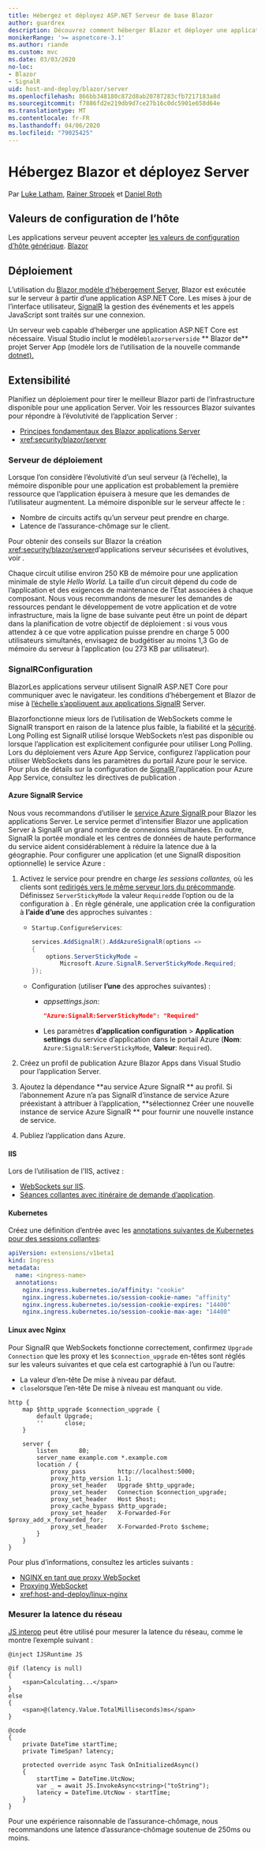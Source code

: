 ```yaml
---
title: Hébergez et déployez ASP.NET Serveur de base Blazor
author: guardrex
description: Découvrez comment héberger Blazor et déployer une application Server à l’aide de ASP.NET Core.
monikerRange: '>= aspnetcore-3.1'
ms.author: riande
ms.custom: mvc
ms.date: 03/03/2020
no-loc:
- Blazor
- SignalR
uid: host-and-deploy/blazor/server
ms.openlocfilehash: 866bb348180c872d8ab20787283cfb7217183a8d
ms.sourcegitcommit: f7886fd2e219db9d7ce27b16c0dc5901e658d64e
ms.translationtype: MT
ms.contentlocale: fr-FR
ms.lasthandoff: 04/06/2020
ms.locfileid: "79025425"
---
```

# <a name="host-and-deploy-opno-locblazor-server"></a>Hébergez Blazor et déployez Server

Par [Luke Latham](https://github.com/guardrex), [Rainer Stropek](https://www.timecockpit.com) et [Daniel Roth](https://github.com/danroth27)

## <a name="host-configuration-values"></a>Valeurs de configuration de l’hôte

Les applications serveur peuvent accepter [les valeurs de configuration d’hôte générique](xref:fundamentals/host/generic-host#host-configuration). [ Blazor ](xref:blazor/hosting-models#blazor-server)

## <a name="deployment"></a>Déploiement

L’utilisation du [ Blazor modèle d’hébergement Server](xref:blazor/hosting-models#blazor-server), Blazor est exécutée sur le serveur à partir d’une application ASP.NET Core. Les mises à jour de l’interface utilisateur, [SignalR](xref:signalr/introduction) la gestion des événements et les appels JavaScript sont traités sur une connexion.

Un serveur web capable d’héberger une application ASP.NET Core est nécessaire. Visual Studio inclut le modèle`blazorserverside` ** Blazor de** projet Server App (modèle lors de l’utilisation de la nouvelle commande [dotnet).](/dotnet/core/tools/dotnet-new)

## <a name="scalability"></a>Extensibilité

Planifiez un déploiement pour tirer le meilleur Blazor parti de l’infrastructure disponible pour une application Server. Voir les ressources Blazor suivantes pour répondre à l’évolutivité de l’application Server :

* [Principes fondamentaux des Blazor applications Server](xref:blazor/hosting-models#blazor-server)
* <xref:security/blazor/server>

### <a name="deployment-server"></a>Serveur de déploiement

Lorsque l’on considère l’évolutivité d’un seul serveur (à l’échelle), la mémoire disponible pour une application est probablement la première ressource que l’application épuisera à mesure que les demandes de l’utilisateur augmentent. La mémoire disponible sur le serveur affecte le :

* Nombre de circuits actifs qu’un serveur peut prendre en charge.
* Latence de l’assurance-chômage sur le client.

Pour obtenir des conseils sur Blazor la création <xref:security/blazor/server>d’applications serveur sécurisées et évolutives, voir .

Chaque circuit utilise environ 250 KB de mémoire pour une application minimale de style *Hello World.* La taille d’un circuit dépend du code de l’application et des exigences de maintenance de l’État associées à chaque composant. Nous vous recommandons de mesurer les demandes de ressources pendant le développement de votre application et de votre infrastructure, mais la ligne de base suivante peut être un point de départ dans la planification de votre objectif de déploiement : si vous vous attendez à ce que votre application puisse prendre en charge 5 000 utilisateurs simultanés, envisagez de budgétiser au moins 1,3 Go de mémoire du serveur à l’application (ou 273 KB par utilisateur).

### <a name="opno-locsignalr-configuration"></a>SignalRConfiguration

BlazorLes applications serveur utilisent SignalR ASP.NET Core pour communiquer avec le navigateur. les conditions d’hébergement et Blazor de mise à [l’échelle s’appliquent aux applications SignalR](xref:signalr/publish-to-azure-web-app) Server.

Blazorfonctionne mieux lors de l’utilisation de WebSockets comme le SignalR transport en raison de la latence plus faible, la fiabilité et la [sécurité](xref:signalr/security). Long Polling est SignalR utilisé lorsque WebSockets n’est pas disponible ou lorsque l’application est explicitement configurée pour utiliser Long Polling. Lors du déploiement vers Azure App Service, configurez l’application pour utiliser WebSockets dans les paramètres du portail Azure pour le service. Pour plus de détails sur la configuration de [ SignalR ](xref:signalr/publish-to-azure-web-app)l’application pour Azure App Service, consultez les directives de publication .

#### <a name="azure-opno-locsignalr-service"></a>Azure SignalR Service

Nous vous recommandons d’utiliser le [service Azure SignalR ](/azure/azure-signalr) pour Blazor les applications Server. Le service permet d’intensifier Blazor une application Server à SignalR un grand nombre de connexions simultanées. En outre, SignalR la portée mondiale et les centres de données de haute performance du service aident considérablement à réduire la latence due à la géographie. Pour configurer une application (et une SignalR disposition optionnelle) le service Azure :

1. Activez le service pour prendre en charge *les sessions collantes,* où les clients sont [redirigés vers le même serveur lors du précommande](xref:blazor/hosting-models#connection-to-the-server). Définissez `ServerStickyMode` la valeur `Required`de l’option ou de la configuration à . En règle générale, une application crée la configuration à **l’aide d’une** des approches suivantes :

   * `Startup.ConfigureServices`:
  
     ```csharp
     services.AddSignalR().AddAzureSignalR(options =>
     {
         options.ServerStickyMode = 
             Microsoft.Azure.SignalR.ServerStickyMode.Required;
     });
     ```

   * Configuration (utiliser **l’une** des approches suivantes) :
  
     * *appsettings.json*:

       ```json
       "Azure:SignalR:ServerStickyMode": "Required"
       ```

     * Les paramètres **d’application configuration** > **Application settings** du service d’application dans le portail Azure (**Nom**: `Azure:SignalR:ServerStickyMode`, **Valeur**: `Required`).

1. Créez un profil de publication Azure Blazor Apps dans Visual Studio pour l’application Server.
1. Ajoutez la dépendance **au service Azure SignalR ** au profil. Si l’abonnement Azure n’a pas SignalR d’instance de service Azure préexistant à attribuer à l’application, **sélectionnez Créer une nouvelle instance de service Azure SignalR ** pour fournir une nouvelle instance de service.
1. Publiez l’application dans Azure.

#### <a name="iis"></a>IIS

Lors de l’utilisation de l’IIS, activez :

* [WebSockets sur IIS](xref:fundamentals/websockets#enabling-websockets-on-iis).
* [Séances collantes avec itinéraire de demande d’application](/iis/extensions/configuring-application-request-routing-arr/http-load-balancing-using-application-request-routing).

#### <a name="kubernetes"></a>Kubernetes

Créez une définition d’entrée avec les [annotations suivantes de Kubernetes pour des sessions collantes](https://kubernetes.github.io/ingress-nginx/examples/affinity/cookie/):

```yaml
apiVersion: extensions/v1beta1
kind: Ingress
metadata:
  name: <ingress-name>
  annotations:
    nginx.ingress.kubernetes.io/affinity: "cookie"
    nginx.ingress.kubernetes.io/session-cookie-name: "affinity"
    nginx.ingress.kubernetes.io/session-cookie-expires: "14400"
    nginx.ingress.kubernetes.io/session-cookie-max-age: "14400"
```

#### <a name="linux-with-nginx"></a>Linux avec Nginx

Pour SignalR que WebSockets fonctionne correctement, confirmez `Upgrade` `Connection` que les proxy et les `$connection_upgrade` en-têtes sont réglés sur les valeurs suivantes et que cela est cartographié à l’un ou l’autre:

* La valeur d’en-tête De mise à niveau par défaut.
* `close`lorsque l’en-tête De mise à niveau est manquant ou vide.

```
http {
    map $http_upgrade $connection_upgrade {
        default Upgrade;
        ''      close;
    }

    server {
        listen      80;
        server_name example.com *.example.com
        location / {
            proxy_pass         http://localhost:5000;
            proxy_http_version 1.1;
            proxy_set_header   Upgrade $http_upgrade;
            proxy_set_header   Connection $connection_upgrade;
            proxy_set_header   Host $host;
            proxy_cache_bypass $http_upgrade;
            proxy_set_header   X-Forwarded-For $proxy_add_x_forwarded_for;
            proxy_set_header   X-Forwarded-Proto $scheme;
        }
    }
}
```

Pour plus d’informations, consultez les articles suivants :

* [NGINX en tant que proxy WebSocket](https://www.nginx.com/blog/websocket-nginx/)
* [Proxying WebSocket](http://nginx.org/docs/http/websocket.html)
* <xref:host-and-deploy/linux-nginx>

### <a name="measure-network-latency"></a>Mesurer la latence du réseau

[JS interop](xref:blazor/call-javascript-from-dotnet) peut être utilisé pour mesurer la latence du réseau, comme le montre l’exemple suivant :

```razor
@inject IJSRuntime JS

@if (latency is null)
{
    <span>Calculating...</span>
}
else
{
    <span>@(latency.Value.TotalMilliseconds)ms</span>
}

@code
{
    private DateTime startTime;
    private TimeSpan? latency;

    protected override async Task OnInitializedAsync()
    {
        startTime = DateTime.UtcNow;
        var _ = await JS.InvokeAsync<string>("toString");
        latency = DateTime.UtcNow - startTime;
    }
}
```

Pour une expérience raisonnable de l’assurance-chômage, nous recommandons une latence d’assurance-chômage soutenue de 250ms ou moins.
